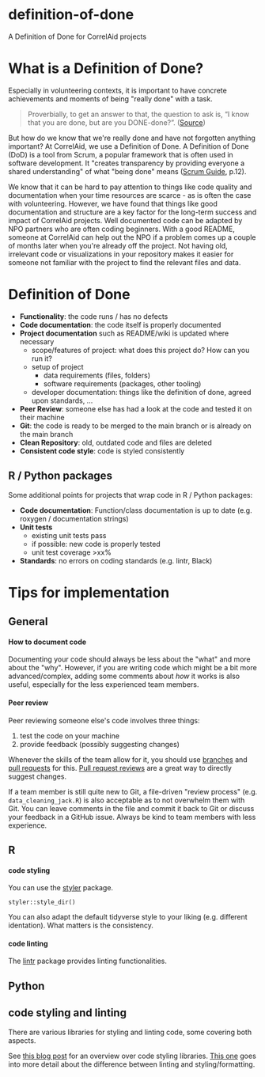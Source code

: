 # definition-of-done
A Definition of Done for CorrelAid projects

# What is a Definition of Done?

Especially in volunteering contexts, it is important to have concrete achievements and moments of being "really done" with a task. 

> Proverbially, to get an answer to that, the question to ask is, “I know that you are done, but are you DONE-done?”. ([Source](https://www.agilealliance.org/glossary/definition-of-done/))

But how do we know that we're really done and have not forgotten anything important? At CorrelAid, we use a Definition of Done. 
A Definition of Done (DoD) is a tool from Scrum, a popular framework that is often used in software development. It "creates transparency by providing everyone a shared understanding" of what "being done" means ([Scrum Guide](https://scrumguides.org/docs/scrumguide/v2020/2020-Scrum-Guide-US.pdf#zoom=100), p.12).

We know that it can be hard to pay attention to things like code quality and documentation when your time resources are scarce - as is often the case with volunteering. However, we have found that things like good documentation and structure are a key factor for the long-term success and impact of CorrelAid projects. Well documented code can be adapted by NPO partners who are often coding beginners. With a good README, someone at CorrelAid can help out the NPO if a problem comes up a couple of months later when you're already off the project. Not having old, irrelevant code or visualizations in your repository makes it easier for someone not familiar with the project to find the relevant files and data.
# Definition of Done

- **Functionality**: the code runs / has no defects
- **Code documentation**: the code itself is properly documented
- **Project documentation** such as README/wiki is updated where necessary
    - scope/features of project: what does this project do? How can you run it?
    - setup of project
        - data requirements (files, folders)
        - software requirements (packages, other tooling)
    - developer documentation: things like the definition of done, agreed upon standards, ...
- **Peer Review**: someone else has had a look at the code and tested it on their machine
- **Git**: the code is ready to be merged to the main branch or is already on the main branch
- **Clean Repository**: old, outdated code and files are deleted
- **Consistent code style**: code is styled consistently

## R / Python packages
Some additional points for projects that wrap code in R / Python packages:

- **Code documentation**: Function/class documentation is up to date (e.g. roxygen / documentation strings)
- **Unit tests**
    - existing unit tests pass
    - if possible: new code is properly tested 
    - unit test coverage >xx% 
- **Standards**: no errors on coding standards (e.g. lintr, Black)


# Tips for implementation
## General

#### How to document code
Documenting your code should always be less about the "what" and more about the "why". However, if you are writing code which might be a bit more advanced/complex, adding some comments about _how_ it works is also useful, especially for the less experienced team members.

#### Peer review 
Peer reviewing someone else's code involves three things:

1. test the code on your machine
2. provide feedback (possibly suggesting changes)

Whenever the skills of the team allow for it, you should use [branches](https://docs.github.com/en/pull-requests/collaborating-with-pull-requests/proposing-changes-to-your-work-with-pull-requests/about-branches) and [pull requests](https://docs.github.com/en/pull-requests/collaborating-with-pull-requests/proposing-changes-to-your-work-with-pull-requests/about-pull-requests) for this. [Pull request reviews](https://docs.github.com/en/pull-requests/collaborating-with-pull-requests/reviewing-changes-in-pull-requests/about-pull-request-reviews) are a great way to directly suggest changes.

If a team member is still quite new to Git, a file-driven "review process" (e.g. `data_cleaning_jack.R`) is also acceptable as to not overwhelm them with Git. You can leave comments in the file and commit it back to Git or discuss your feedback in a GitHub issue. Always be kind to team members with less experience.

## R 
#### code styling
You can use the [styler](https://styler.r-lib.org/) package.

```
styler::style_dir()
```

You can also adapt the default tidyverse style to your liking (e.g. different identation). What matters is the consistency.

#### code linting
The [lintr](https://github.com/r-lib/lintr) package provides linting functionalities.

## Python
## code styling and linting 

There are various libraries for styling and linting code, some covering both aspects.

See [this blog post](https://deepsource.io/blog/python-code-formatters/) for an overview over code styling libraries. [This one](https://realpython.com/python-code-quality/) goes into more detail about the difference between linting and styling/formatting.
